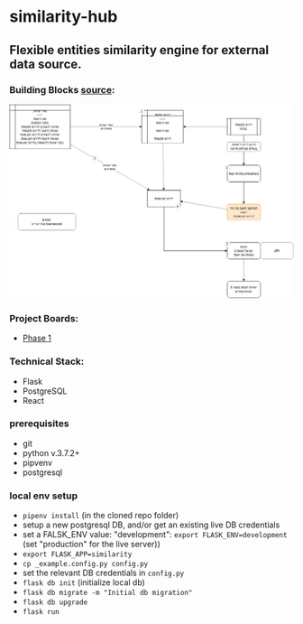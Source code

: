 # similarity-hub

## Flexible entities similarity engine for external data source.

### Building Blocks [source](https://drive.google.com/file/d/1Ny9az4KV069HtQ5flKEluE9qjzwvwnAG/view?usp=sharing):

<img src="https://raw.githubusercontent.com/noamoss/similarity-hub/main/similarity-v01.jpg" />

### Project Boards:
- [Phase 1](https://github.com/noamoss/similiarity-hub/projects/1)


### Technical Stack:
- Flask
- PostgreSQL
- React

### prerequisites
- git
- python v.3.7.2+
- pipvenv
- postgresql 

### local env setup
- `pipenv install` (in the cloned repo folder)
- setup a new postgresql DB, and/or get an existing live DB credentials
- set a FALSK_ENV value: "development":  `export FLASK_ENV=development`
  (set "production" for the live server))
- `export FLASK_APP=similarity`
- `cp _example.config.py config.py`
- set the relevant DB credentials in `config.py`
- `flask db init` (initialize local db)
- `flask db migrate -m "Initial db migration"`
- `flask db upgrade`
- `flask run`
